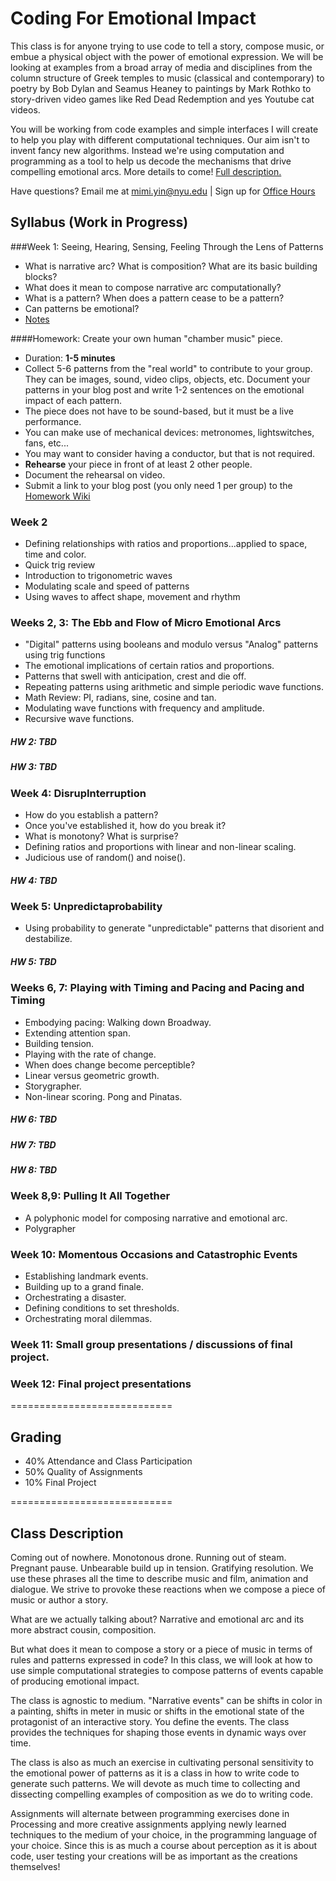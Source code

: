 Coding For Emotional Impact
===========================
This class is for anyone trying to use code to tell a story, compose music, or embue a physical object with the power of emotional expression. We will be looking at examples from a broad array of media and disciplines from the column structure of Greek temples to music (classical and contemporary) to poetry by Bob Dylan and Seamus Heaney to paintings by Mark Rothko to story-driven video games like Red Dead Redemption and yes Youtube cat videos. 

You will be working from code examples and simple interfaces I will create to help you play with different computational techniques. Our aim isn't to invent fancy new algorithms. Instead we're using computation and programming as a tool to help us decode the mechanisms that drive compelling emotional arcs.
More details to come! [Full description.](#full)

Have questions? Email me at mimi.yin@nyu.edu | Sign up for [Office Hours](https://itp.nyu.edu/inwiki/Signup/Mimi)

## Syllabus (Work in Progress)
###Week 1: Seeing, Hearing, Sensing, Feeling Through the Lens of Patterns
- What is narrative arc? What is composition? What are its basic building blocks?
- What does it mean to compose narrative arc computationally?
- What is a pattern? When does a pattern cease to be a pattern?
- Can patterns be emotional?
- [Notes](https://github.com/mimiyin/coding-for-emotional-impact/wiki/Week-1)

####Homework: Create your own human "chamber music" piece.
- Duration: **1-5 minutes**
- Collect 5-6 patterns from the "real world" to contribute to your group. They can be images, sound, video clips, objects, etc. Document your patterns in your blog post and write 1-2 sentences on the emotional impact of each pattern.
- The piece does not have to be sound-based, but it must be a live performance.
- You can make use of mechanical devices: metronomes, lightswitches, fans, etc...
- You may want to consider having a conductor, but that is not required.
- **Rehearse** your piece in front of at least 2 other people.
- Document the rehearsal on video.
- Submit a link to your blog post (you only need 1 per group) to the [Homework Wiki](https://github.com/mimiyin/coding-for-emotional-impact/wiki/Homework)


### Week 2
- Defining relationships with ratios and proportions...applied to space, time and color.
- Quick trig review
- Introduction to trigonometric waves
- Modulating scale and speed of patterns
- Using waves to affect shape, movement and rhythm
 
### Weeks 2, 3: The Ebb and Flow of Micro Emotional Arcs
- "Digital" patterns using booleans and modulo versus "Analog" patterns using trig functions
- The emotional implications of certain ratios and proportions.
- Patterns that swell with anticipation, crest and die off.
- Repeating patterns using arithmetic and simple periodic wave functions.
- Math Review: PI, radians, sine, cosine and tan.
- Modulating wave functions with frequency and amplitude.
- Recursive wave functions.

##### HW 2: TBD
##### HW 3: TBD 

### Week 4: DisrupInterruption
- How do you establish a pattern?
- Once you've established it, how do you break it?
- What is monotony? What is surprise?
- Defining ratios and proportions with linear and non-linear scaling.
- Judicious use of random() and noise().

##### HW 4: TBD

### Week 5: Unpredictaprobability
- Using probability to generate "unpredictable" patterns that disorient and destabilize.

##### HW 5: TBD

### Weeks 6, 7: Playing with Timing and Pacing and Pacing and Timing
- Embodying pacing: Walking down Broadway.
- Extending attention span.
- Building tension.
- Playing with the rate of change.
- When does change become perceptible?
- Linear versus geometric growth.
- Storygrapher.
- Non-linear scoring. Pong and Pinatas.

##### HW 6: TBD
##### HW 7: TBD


##### HW 8: TBD

### Week 8,9: Pulling It All Together
- A polyphonic model for composing narrative and emotional arc.
- Polygrapher

### Week 10: Momentous Occasions and Catastrophic Events
- Establishing landmark events.
- Building up to a grand finale.
- Orchestrating a disaster.
- Defining conditions to set thresholds.
- Orchestrating moral dilemmas.

### Week 11: Small group presentations / discussions of final project.

### Week 12: Final project presentations

============================
## Grading
- 40% Attendance and Class Participation
- 50% Quality of Assignments
- 10% Final Project

============================
<a name=full></a>
## Class Description
Coming out of nowhere. Monotonous drone. Running out of steam. Pregnant pause. Unbearable build up in tension. Gratifying resolution. We use these phrases all the time to describe music and film, animation and dialogue. We strive to provoke these reactions when we compose a piece of music or author a story.

What are we actually talking about? Narrative and emotional arc and its more abstract cousin, composition.

But what does it mean to compose a story or a piece of music in terms of rules and patterns expressed in code? In this class, we will look at how to use simple computational strategies to compose patterns of events capable of producing emotional impact. 

The class is agnostic to medium. "Narrative events" can be shifts in color in a painting, shifts in meter in music or shifts in the emotional state of the protagonist of an interactive story. You define the events. The class provides the techniques for shaping those events in dynamic ways over time.

The class is also as much an exercise in cultivating personal sensitivity to the emotional power of patterns as it is a class in how to write code to generate such patterns. We will devote as much time to collecting and dissecting compelling examples of composition as we do to writing code. 

Assignments will alternate between programming exercises done in Processing and more creative assignments applying newly learned techniques to the medium of your choice, in the programming language of your choice. Since this is as much a course about perception as it is about code, user testing your creations will be as important as the creations themselves!
